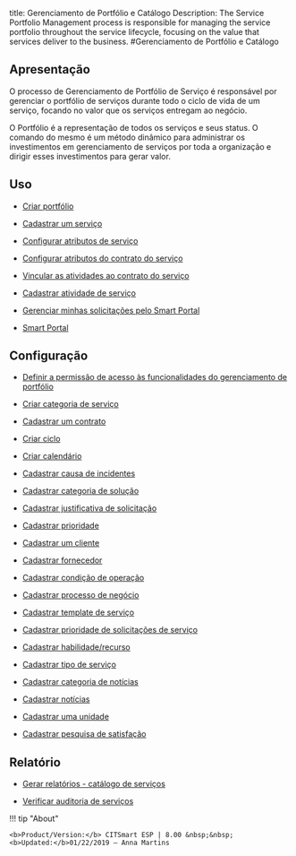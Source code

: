 title: Gerenciamento de Portfólio e Catálogo
Description: The Service Portfolio Management process is responsible for managing the service portfolio throughout the service lifecycle, focusing on the value that services deliver to the business.
#Gerenciamento de Portfólio e Catálogo

Apresentação
----------------

O processo de Gerenciamento de Portfólio de Serviço é responsável por gerenciar o portfólio de serviços durante todo o ciclo de vida de um serviço, focando no valor que os serviços entregam ao negócio.

O Portfólio é a representação de todos os serviços e seus status. O comando do mesmo é um método dinâmico para administrar os investimentos em gerenciamento de serviços por toda a organização e dirigir esses investimentos para gerar valor.

Uso
-------

- [Criar portfólio](/pt-br/citsmart-esp-8/processes/portfolio-and-catalog/use/create-the-portfolio.html)

- [Cadastrar um serviço](/pt-br/citsmart-esp-8/processes/portfolio-and-catalog/use/register-a-service.html)

- [Configurar atributos de serviço](/pt-br/citsmart-esp-8/processes/portfolio-and-catalog/use/configure-services-attributes.html)

- [Configurar atributos do contrato do serviço](/pt-br/citsmart-esp-8/processes/portfolio-and-catalog/use/service-contract-attributes.html)

- [Vincular as atividades ao contrato do serviço](/pt-br/citsmart-esp-8/processes/portfolio-and-catalog/use/link-activity-to-service-contract.html)

- [Cadastrar atividade de serviço](/pt-br/citsmart-esp-8/processes/portfolio-and-catalog/use/register-service-activity.html)

- [Gerenciar minhas solicitações pelo Smart Portal](/pt-br/citsmart-esp-8/processes/portfolio-and-catalog/use/request-through-Smart-Portal.html)

- [Smart Portal](/pt-br/citsmart-esp-8/processes/portfolio-and-catalog/use/smart-portal.html)

Configuração
-----------------

- [Definir a permissão de acesso às funcionalidades do gerenciamento de portfólio](/pt-br/citsmart-esp-8/initial-settings/access-settings/profile/portfolio-management.html)

- [Criar categoria de serviço](/pt-br/citsmart-esp-8/processes/portfolio-and-catalog/configuration/create-service-category.html)

- [Cadastrar um contrato](/pt-br/citsmart-esp-8/processes/portfolio-and-catalog/configuration/register-contract.html)

- [Criar ciclo](/pt-br/citsmart-esp-8/platform-administration/time/create-cycle.html)

- [Criar calendário](/pt-br/citsmart-esp-8/platform-administration/time/create-calendar.html)

- [Cadastrar causa de incidentes](/pt-br/citsmart-esp-8/processes/portfolio-and-catalog/configuration/register-cause-incidentes.html)

- [Cadastrar categoria de solução](/pt-br/citsmart-esp-8/processes/portfolio-and-catalog/configuration/register-solution-category.html)

- [Cadastrar justificativa de solicitação](/pt-br/citsmart-esp-8/processes/portfolio-and-catalog/configuration/register-request-justification.html)

- [Cadastrar prioridade](/pt-br/citsmart-esp-8/processes/portfolio-and-catalog/configuration/register-priority.html)

- [Cadastrar um cliente](/pt-br/citsmart-esp-8/processes/portfolio-and-catalog/configuration/register-client.html)

- [Cadastrar fornecedor](/pt-br/citsmart-esp-8/processes/portfolio-and-catalog/configuration/register-provider.html)

- [Cadastrar condição de operação](/pt-br/citsmart-esp-8/processes/portfolio-and-catalog/configuration/register-operating-condition.html)

- [Cadastrar processo de negócio](/pt-br/citsmart-esp-8/processes/portfolio-and-catalog/configuration/register-business-process.html)

- [Cadastrar template de serviço](/pt-br/citsmart-esp-8/processes/portfolio-and-catalog/configuration/register-service-template.html)

- [Cadastrar prioridade de solicitações de serviço](/pt-br/citsmart-esp-8/processes/portfolio-and-catalog/configuration/register-service-request-priority.html)

- [Cadastrar habilidade/recurso](/pt-br/citsmart-esp-8/processes/portfolio-and-catalog/configuration/register-skill-resource.html)

- [Cadastrar tipo de serviço](/pt-br/citsmart-esp-8/processes/portfolio-and-catalog/configuration/register-type-of-service.html)

- [Cadastrar categoria de notícias](/pt-br/citsmart-esp-8/processes/portfolio-and-catalog/configuration/register-news-category.html)

- [Cadastrar notícias](/pt-br/citsmart-esp-8/processes/portfolio-and-catalog/configuration/register-news.html)

- [Cadastrar uma unidade](/pt-br/citsmart-esp-8/platform-administration/region-and-language/register-unit.html)

- [Cadastrar pesquisa de satisfação](/pt-br/citsmart-esp-8/processes/portfolio-and-catalog/configuration/register-satisfaction-survey.html)

Relatório
----------

- [Gerar relatórios - catálogo de serviços](/pt-br/citsmart-esp-8/processes/portfolio-and-catalog/configuration/reports-service-catalog.html)

- [Verificar auditoria de serviços](/pt-br/citsmart-esp-8/processes/portfolio-and-catalog/use/service-audit.html)

!!! tip "About"

    <b>Product/Version:</b> CITSmart ESP | 8.00 &nbsp;&nbsp;
    <b>Updated:</b>01/22/2019 – Anna Martins
